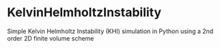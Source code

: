 # KelvinHelmholtzInstability
Simple Kelvin Helmholtz Instability (KHI) simulation in Python using a 2nd order 2D finite volume scheme
